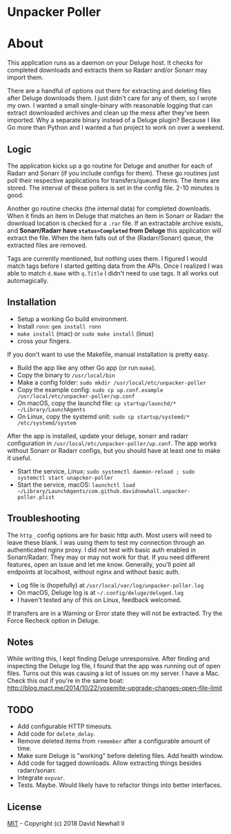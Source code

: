 # Unpacker Poller

# About

This application runs as a daemon on your Deluge host. It checks for completed
downloads and extracts them so Radarr and/or Sonarr may import them.

There are a handful of options out there for extracting and deleting files after
Deluge downloads them. I just didn't care for any of them, so I wrote my own. I
wanted a small single-binary with reasonable logging that can extract downloaded
archives and clean up the mess after they've been imported. Why a separate binary
instead of a Deluge plugin? Because I like Go more than Python and I wanted a fun
project to work on over a weekend.

## Logic

The application kicks up a go routine for Deluge and another for each of Radarr
and Sonarr (if you include configs for them). These go routines just poll their
respective applications for transfers/queued items. The items are stored. The
interval of these pollers is set in the config file. 2-10 minutes is good.

Another go routine checks (the internal data) for completed downloads. When it
finds an item in Deluge that matches an item in Sonarr or Radarr the download
location is checked for a `.rar` file. If an extractable archive exists, and
**Sonarr/Radarr have `status=Completed` from Deluge** this application will
extract the file. When the item falls out of the (Radarr/Sonarr) queue, the
extracted files are removed.

Tags are currently mentioned, but nothing uses them. I figured I would match tags
before I started getting data from the APIs. Once I realized I was able to match
`d.Name` with `q.Title` I didn't need to use tags. It all works out automagically.

## Installation

- Setup a working Go build environment.
- Install `ronn`: `gem install ronn`
- `make install` (mac) or `sudo make install` (linux)
- cross your fingers.

If you don't want to use the Makefile, manual installation is pretty easy.
- Build the app like any other Go app (or run `make`).
- Copy the binary to `/usr/local/bin`
- Make a config folder: `sudo mkdir /usr/local/etc/unpacker-poller`
- Copy the example config: `sudo cp up.conf.example /usr/local/etc/unpacker-poller/up.conf`
- On macOS, copy the launchd file: `cp startup/launchd/* ~/Library/LaunchAgents`
- On Linux, copy the systemd unit: `sudo cp startup/systemd/* /etc/systemd/system`

After the app is installed, update your deluge, sonarr and radarr configuration
in `/usr/local/etc/unpacker-poller/up.conf`. The app works without Sonarr or Radarr
configs, but you should have at least one to make it useful.

- Start the service, Linux: `sudo systemctl daemon-reload ; sudo systemctl start unapcker-poller`
- Start the service, macOS: `launchctl load ~/Library/LaunchAgents/com.github.davidnewhall.unpacker-poller.plist`

## Troubleshooting

The `http_` config options are for basic http auth. Most users will need to
leave these blank. I was using them to test my connection through an authenticated
nginx proxy. I did not test with basic auth enabled in Sonarr/Radarr. They may
or may not work for that. If you need different features, open an Issue and let me
know. Generally, you'll point all endpoints at localhost, without nginx and without
basic auth.

- Log file is (hopefully) at `/usr/local/var/log/unpacker-poller.log`
- On macOS, Deluge log is at `~/.config/deluge/deluged.log`
- I haven't tested any of this on Linux, feedback welcomed.

If transfers are in a Warning or Error state they will not be extracted. Try
the Force Recheck option in Deluge.

## Notes

While writing this, I kept finding Deluge unresponsive. After finding and inspecting
the Deluge log file, I found that the app was running out of open files. Turns out
this was causing a lot of issues on my server. I have a Mac. Check this out if you're
in the same boat: http://blog.mact.me/2014/10/22/yosemite-upgrade-changes-open-file-limit

## TODO

- Add configurable HTTP timeouts.
- Add code for `delete_delay`.
- Remove deleted items from `remember` after a configurable amount of time.
- Make sure Deluge is "working" before deleting files. Add health window.
- Add code for tagged downloads. Allow extracting things besides radarr/sonarr.
- Integrate `expvar`.
- Tests. Maybe. Would likely have to refactor things into better interfaces.

## License

[MIT](MIT-LICENSE) - Copyright (c) 2018 David Newhall II
